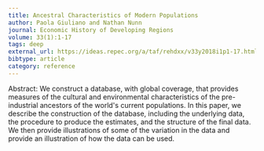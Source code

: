 ```yaml
---
title: Ancestral Characteristics of Modern Populations
author: Paola Giuliano and Nathan Nunn
journal: Economic History of Developing Regions
volume: 33(1):1-17
tags: deep
external_url: https://ideas.repec.org/a/taf/rehdxx/v33y2018i1p1-17.html
bibtype: article
category: reference
---
```

Abstract:  We construct a database, with global coverage, that provides measures of the cultural and environmental characteristics of the pre-industrial ancestors of the world's current populations. In this paper, we describe the construction of the database, including the underlying data, the procedure to produce the estimates, and the structure of the final data. We then provide illustrations of some of the variation in the data and provide an illustration of how the data can be used.
